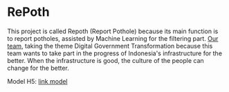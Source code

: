 # RePoth
This project is called Repoth (Report Pothole) because its main function is to report potholes, assisted by Machine Learning for the filtering part. [Our team](https://github.com/my-capstone-project), taking the theme Digital Government Transformation because this team wants to take part in the progress of Indonesia's infrastructure for the better. When the infrastructure is good, the culture of the people can change for the better. 

Model H5: [link model](https://drive.google.com/file/d/15wHKw4z-6GM6Q-1uwrlXifo5E42hDG5Q/view)

